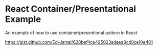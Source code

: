 # React Container/Presentational Example

An example of how to use container/presentional pattern in React

https://gist.github.com/Ed-Jamal/628bef4ce495023adaea8cd0ce10e401
